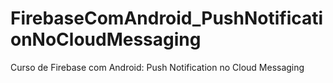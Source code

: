 # FirebaseComAndroid_PushNotificationNoCloudMessaging
Curso de Firebase com Android: Push Notification no Cloud Messaging
